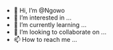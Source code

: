 - 👋 Hi, I’m @Ngowo
- 👀 I’m interested in ...
- 🌱 I’m currently learning ...
- 💞️ I’m looking to collaborate on ...
- 📫 How to reach me ...

<!---
Ngowo/Ngowo is a ✨ special ✨ repository because its `README.md` (this file) appears on your GitHub profile.
You can click the Preview link to take a look at your changes.
--->
